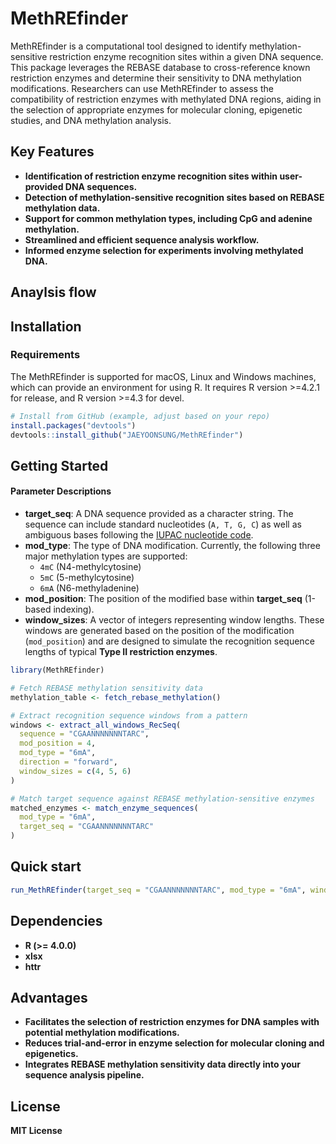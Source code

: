 # MethREfinder

MethREfinder is a computational tool designed to identify methylation-sensitive restriction enzyme recognition sites within a given DNA sequence. This package leverages the REBASE database to cross-reference known restriction enzymes and determine their sensitivity to DNA methylation modifications. Researchers can use MethREfinder to assess the compatibility of restriction enzymes with methylated DNA regions, aiding in the selection of appropriate enzymes for molecular cloning, epigenetic studies, and DNA methylation analysis.

## Key Features
- **Identification of restriction enzyme recognition sites within user-provided DNA sequences.**
- **Detection of methylation-sensitive recognition sites based on REBASE methylation data.**
- **Support for common methylation types, including CpG and adenine methylation.**
- **Streamlined and efficient sequence analysis workflow.**
- **Informed enzyme selection for experiments involving methylated DNA.**

## Anaylsis flow


## Installation
### Requirements

The MethREfinder is supported for macOS, Linux and Windows machines, which can provide an environment for using R.
It requires R version >=4.2.1 for release, and R version >=4.3 for devel.

```r
# Install from GitHub (example, adjust based on your repo)
install.packages("devtools")
devtools::install_github("JAEYOONSUNG/MethREfinder")
```

## Getting Started
#### Parameter Descriptions

- **target_seq**: A DNA sequence provided as a character string. The sequence can include standard nucleotides (`A, T, G, C`) as well as ambiguous bases following the [IUPAC nucleotide code](https://www.bioinformatics.org/sms/iupac.html).
- **mod_type**: The type of DNA modification. Currently, the following three major methylation types are supported:
  - `4mC` (N4-methylcytosine)
  - `5mC` (5-methylcytosine)
  - `6mA` (N6-methyladenine)
- **mod_position**: The position of the modified base within **target_seq** (1-based indexing).
- **window_sizes**: A vector of integers representing window lengths. These windows are generated based on the position of the modification (`mod_position`) and are designed to simulate the recognition sequence lengths of typical **Type II restriction enzymes**.

```r
library(MethREfinder)

# Fetch REBASE methylation sensitivity data
methylation_table <- fetch_rebase_methylation()

# Extract recognition sequence windows from a pattern
windows <- extract_all_windows_RecSeq(
  sequence = "CGAANNNNNNNTARC",
  mod_position = 4,
  mod_type = "6mA",
  direction = "forward",
  window_sizes = c(4, 5, 6)
)

# Match target sequence against REBASE methylation-sensitive enzymes
matched_enzymes <- match_enzyme_sequences(
  mod_type = "6mA",
  target_seq = "CGAANNNNNNNTARC"
)
```
## Quick start
```r
run_MethREfinder(target_seq = "CGAANNNNNNNTARC", mod_type = "6mA", window_sizes = c(4,5,6), direction = "forward", mod_position = 4)
```


## Dependencies
- **R (>= 4.0.0)**
- **xlsx**
- **httr**

## Advantages
- **Facilitates the selection of restriction enzymes for DNA samples with potential methylation modifications.**
- **Reduces trial-and-error in enzyme selection for molecular cloning and epigenetics.**
- **Integrates REBASE methylation sensitivity data directly into your sequence analysis pipeline.**

## License
**MIT License**
